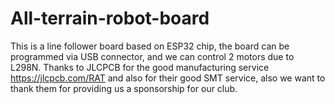 # All-terrain-robot-board
This is a line follower board based on ESP32 chip, the board can be programmed via USB connector, and we can control 2 motors due to L298N. Thanks to JLCPCB for the good manufacturing service https://jlcpcb.com/RAT and also for their good SMT service, also we want to thank them for providing us a sponsorship for our club.
